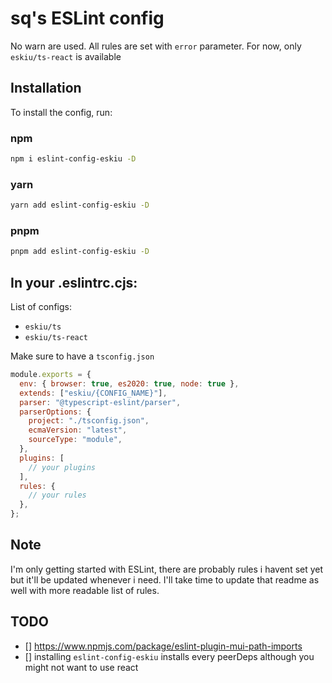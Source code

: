 # sq's ESLint config

No warn are used. All rules are set with `error` parameter. For now, only `eskiu/ts-react` is available

## Installation

To install the config, run:

### npm

```bash
npm i eslint-config-eskiu -D
```

### yarn

```bash
yarn add eslint-config-eskiu -D
```

### pnpm

```bash
pnpm add eslint-config-eskiu -D
```

## In your .eslintrc.cjs:

List of configs:

- `eskiu/ts`
- `eskiu/ts-react`

Make sure to have a `tsconfig.json`

```js
module.exports = {
  env: { browser: true, es2020: true, node: true },
  extends: ["eskiu/{CONFIG_NAME}"],
  parser: "@typescript-eslint/parser",
  parserOptions: {
    project: "./tsconfig.json",
    ecmaVersion: "latest",
    sourceType: "module",
  },
  plugins: [
    // your plugins
  ],
  rules: {
    // your rules
  },
};
```

## Note

I'm only getting started with ESLint, there are probably rules i havent set yet but it'll be updated whenever i need. I'll take time to update that readme as well with more readable list of rules.

## TODO

- [] https://www.npmjs.com/package/eslint-plugin-mui-path-imports
- [] installing `eslint-config-eskiu` installs every peerDeps although you might not want to use react
